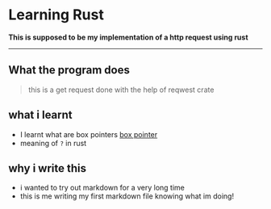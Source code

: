 # Learning Rust

**This is supposed to be my implementation of a http request using rust**

---

## What the program does

> this is a get request done with the help of reqwest crate 

## what i learnt

 - I learnt what are box pointers [box pointer](https://doc.rust-lang.org/book/ch15-01-box.html#using-boxt-to-point-to-data-on-the-heap)
 - meaning of `?`  in rust 

## why i write this
 - i wanted to try out markdown for a very long time 
 - this is me writing my first markdown file knowing what im doing!

